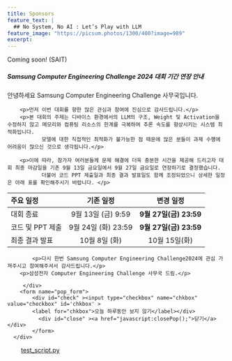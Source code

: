 ```yaml
---
title: Sponsors
feature_text: |
  ## No System, No AI : Let’s Play with LLM
feature_image: "https://picsum.photos/1300/400?image=989"
excerpt:
---
```


Coming soon!
(SAIT)


<!-- layer popup content -->


<div class="layerPopup" id="layer_popup" style="visibility: visible;">
    <div class="layerBox">
        <h5 class="title">Samsung Computer Engineering Challenge 2024 대회 기간 연장 안내</h5>
        <div class="cont">
            <p>안녕하세요    
	    Samsung Computer Engineering Challenge 사무국입니다.</p>  
	   
	    <p>먼저 이번 대회를 향한 많은 관심과 참여에 진심으로 감사드립니다.</p>  
	    <p>본 대회의 주제는 디바이스 환경에서의 LLM의 구조, Weight 및 Activation을 수정하지 않고 메모리와 컴퓨팅 리소스의 한계를 극복하여 추론 속도를 향상시키는 시스템 최적화입니다.         
               모델에 대한 직접적인 최적화가 불가능한 점 때문에 많은 분들이 과제 수행에 어려움이 많으신 것으로 생각됩니다.</p>  
            
	    <p>이에 따라, 참가자 여러분들께 문제 해결에 더욱 충분한 시간을 제공해 드리고자 대회 최종 마감일을 기존 9월 13일 금요일에서 9월 27일 금요일로 연장하기로 결정했습니다.          
               더불어 코드 PPT 제출일과 최종 결과 발표일도 함께 조정되었으니 상세한 일정은 아래 표를 확인해주시기 바랍니다. </p>


|주요 일정  |기존 일정|변경 일정|
|:---|:---:|:---:|
|대회 종료       |9월 13일 (금) 9:59|**9월 27일(금) 23:59**|
|코드 및 PPT 제출|9월 24일 (화) 23:59|**9월 27일(금) 23:59**|
|최종 결과 발표|10월 8일 (화)|10월 15일(화)|


            <p>다시 한번 Samsung Computer Engineering Challenge2024에 관심 가져주시고 참여해주셔서 감사드립니다.</p>    
	    <p>삼성전자 Computer Engineering Challenge 사무국 드림.</p>    
                  
         </div>
        <form name="pop_form">
            <div id="check" ><input type="checkbox" name="chkbox" value="checkbox" id='chkbox' >
            <label for="chkbox">오늘 하루동안 보지 않기</label></div>
		      <div id="close" ><a href="javascript:closePop();">닫기</a></div>    
		    </form>
	  </div>
</div>

 

 &nbsp;&nbsp;&nbsp;&nbsp;&nbsp;&nbsp;&nbsp;&nbsp;<a target="_blank" href="assets/files/test.py">test_script.py</a>

